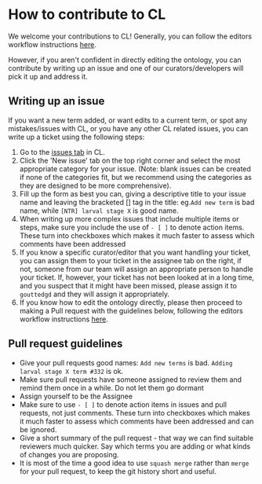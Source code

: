 # How to contribute to CL

We welcome your contributions to CL! Generally, you can follow the editors workflow instructions [here](odk-workflows/EditorsWorklow.md).

However, if you aren't confident in directly editing the ontology, you can contribute by writing up an issue and one of our curators/developers will pick it up and address it.

## Writing up an issue

If you want a new term added, or want edits to a current term, or spot any mistakes/issues with CL, or you have any other CL related issues, you can write up a ticket using the following steps:

1. Go to the [issues tab](https://github.com/obophenotype/cell-ontology/issues) in CL.
2. Click the 'New issue' tab on the top right corner and select the most appropriate category for your issue. (Note: blank issues can be created if none of the categories fit, but we recommend using the categories as they are designed to be more comprehensive).
3. Fill up the form as best you can, giving a descriptive title to your issue name and leaving the bracketed [] tag in the title: eg.`Add new term` is bad name, while `[NTR] larval stage X` is good name.
4. When writing up more complex issues that include multiple items or steps, make sure you include the use of `- [ ]` to denote action items. These turn into checkboxes which makes it much faster to assess which comments have been addressed
5. If you know a specific curator/editor that you want handling your ticket, you can assign them to your ticket in the assignee tab on the right, if not, someone from our team will assign an appropriate person to handle your ticket. If, however, your ticket has not been looked at in a long time, and you suspect that it might have been missed, please assign it to `gouttedgd` and they will assign it appropriately.
6. If you know how to edit the ontology directly, please then proceed to making a Pull request with the guidelines below, following the editors workflow instructions [here](odk-workflows/EditorsWorklow.md).

## Pull request guidelines

- Give your pull requests good names: `Add new terms` is bad. `Adding larval stage X term #332` is ok.
- Make sure pull requests have someone assigned to review them and remind them once in a while. Do not let them go dormant
- Assign yourself to be the Assignee
- Make sure to use `- [ ]` to denote action items in issues and pull requests, not just comments. These turn into checkboxes which makes it much faster to assess which comments have been addressed and can be ignored.
- Give a short summary of the pull request - that way we can find suitable reviewers much quicker. Say which terms you are adding or what kinds of changes you are proposing.
- It is most of the time a good idea to use `squash merge` rather than `merge` for your pull request, to keep the git history short and useful.
